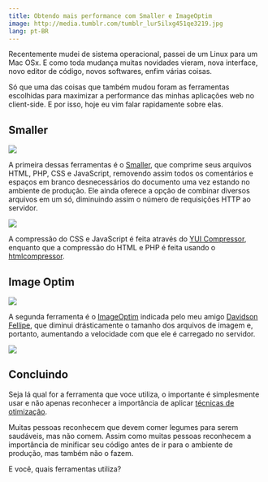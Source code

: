 ```yaml
---
title: Obtendo mais performance com Smaller e ImageOptim
image: http://media.tumblr.com/tumblr_lur5ilxg451qe3219.jpg
lang: pt-BR
---
```


Recentemente mudei de sistema operacional, passei de um Linux para um Mac OSx. E como toda mudança muitas novidades vieram, nova interface, novo editor de código, novos softwares, enfim várias coisas.

Só que uma das coisas que também mudou foram as ferramentas escolhidas para maximizar a performance das minhas aplicações web no client-side. E por isso, hoje eu vim falar rapidamente sobre elas.

<!-- more -->

## Smaller

[![](http://media.tumblr.com/tumblr_lupsfuDJp91qe3219.jpg)](http://smallerapp.com/)

A primeira dessas ferramentas é o [Smaller](http://smallerapp.com/), que comprime seus arquivos HTML, PHP, CSS e JavaScript, removendo assim todos os comentários e espaços em branco desnecessários do documento uma vez estando no ambiente de produção. Ele ainda oferece a opção de combinar diversos arquivos em um só, diminuindo assim o número de requisições HTTP ao servidor.

![](http://media.tumblr.com/tumblr_luprp0MzX21qe3219.png)

A compressão do CSS e JavaScript é feita através do [YUI Compressor](http://developer.yahoo.com/yui/compressor/), enquanto que a compressão do HTML e PHP é feita usando o [htmlcompressor](http://code.google.com/p/htmlcompressor/).

## Image Optim

[![](http://media.tumblr.com/tumblr_lupsg8MpGz1qe3219.jpg)](http://imageoptim.pornel.net/)

A segunda ferramenta é o [ImageOptim](http://imageoptim.pornel.net/) indicada pelo meu amigo [Davidson Fellipe](http://fellipe.com/), que diminui drásticamente o tamanho dos arquivos de imagem e, portanto, aumentando a velocidade com que ele é carregado no servidor.

![](http://media.tumblr.com/tumblr_luprttXtyj1qe3219.png)

## Concluindo

Seja lá qual for a ferramenta que voce utiliza, o importante é simplesmente usar e não apenas reconhecer a importância de aplicar [técnicas de otimização](http://developer.yahoo.com/performance/rules.html).

Muitas pessoas reconhecem que devem comer legumes para serem saudáveis, mas não comem. Assim como muitas pessoas reconhecem a importância de minificar seu código antes de ir para o ambiente de produção, mas também não o fazem.

E você, quais ferramentas utiliza?
